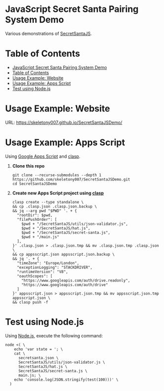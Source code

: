 # JavaScript Secret Santa Pairing System Demo

Various demonstrations of [SecretSantaJS].

# Table of Contents

<!--toc:start-->
- [JavaScript Secret Santa Pairing System Demo](#javascript-secret-santa-pairing-system-demo)
- [Table of Contents](#table-of-contents)
- [Usage Example: Website](#usage-example-website)
- [Usage Example: Apps Script](#usage-example-apps-script)
- [Test using Node.js](#test-using-nodejs)
<!--toc:end-->

# Usage Example: Website

URL: <https://skeletony007.github.io/SecretSantaJSDemo/>

# Usage Example: Apps Script

Using [Google Apps Script] and [clasp].

1. **Clone this repo**

   ```
   git clone --recurse-submodules --depth 1 https://github.com/skeletony007/SecretSantaJSDemo.git
   cd SecretSantaJSDemo
   ```

2. **Create new Apps Script project using [clasp]**

   ```
   clasp create --type standalone \
   && cp .clasp.json .clasp.json.backup \
   && jq --arg pwd "$PWD" '. + {
     "rootDir": $pwd,
     "filePushOrder": [
       $pwd + "/SecretSantaJS/utils/json-validator.js",
       $pwd + "/SecretSantaJS/hat.js",
       $pwd + "/SecretSantaJS/secret-santa.js",
       $pwd + "/main.js"
     ],
   }' .clasp.json > .clasp.json.tmp && mv .clasp.json.tmp .clasp.json \
   && cp appsscript.json appsscript.json.backup \
   && jq '. + {
     "timeZone": "Europe/London",
     "exceptionLogging": "STACKDRIVER",
     "runtimeVersion": "V8",
     "oauthScopes": [
       "https://www.googleapis.com/auth/drive.readonly",
       "https://www.googleapis.com/auth/drive"
     ]
   }' appsscript.json > appsscript.json.tmp && mv appsscript.json.tmp appsscript.json \
   && clasp push -f
   ```

# Test using Node.js

Using [Node.js], execute the following command:

```
node <( \
    echo 'var state = '; \
    cat \
      secretsanta.json \
      SecretSantaJS/utils/json-validator.js \
      SecretSantaJS/hat.js \
      SecretSantaJS/secret-santa.js \
      main.js; \
    echo 'console.log(JSON.stringify(test(100)))' \
  )
```

[SecretSantaJS]: https://github.com/skeletony007/SecretSantaJS
[Google Apps Script]: https://developers.google.com/apps-script/
[clasp]: https://github.com/google/clasp
[Node.js]: https://github.com/nodejs/node
